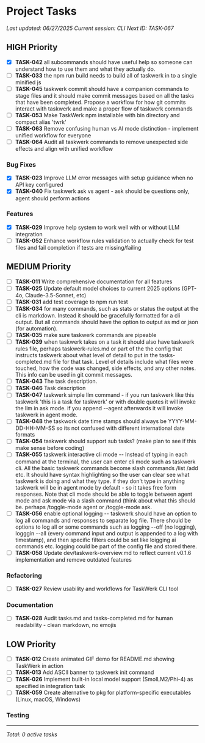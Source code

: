 # Project Tasks

*Last updated: 06/27/2025*
*Current session: CLI*
*Next ID: TASK-067*

## HIGH Priority

- [x] **TASK-042** all subcommands should have useful help so someone can understand how to use them and what they actually do.
- [ ] **TASK-033** the npm run build needs to build all of taskwerk in to a single minified js
- [ ] **TASK-045** taskwerk commit should have a companion commands to stage files and it should make commit messages based on all the tasks that have been completed.  Propose a workflow for how git commits interact with taskwerk and make a proper flow of taskwerk commands
- [ ] **TASK-053** Make TaskWerk npm installable with bin directory and compact alias 'twrk'
- [ ] **TASK-063** Remove confusing human vs AI mode distinction - implement unified workflow for everyone
- [ ] **TASK-064** Audit all taskwerk commands to remove unexpected side effects and align with unified workflow
### Bug Fixes

- [x] **TASK-023** Improve LLM error messages with setup guidance when no API key configured
- [x] **TASK-040** Fix taskwerk ask vs agent - ask should be questions only, agent should perform actions
### Features

- [x] **TASK-029** Improve help system to work well with or without LLM integration
- [ ] **TASK-052** Enhance workflow rules validation to actually check for test files and fail completion if tests are missing/failing
## MEDIUM Priority

- [ ] **TASK-011** Write comprehensive documentation for all features
- [ ] **TASK-025** Update default model choices to current 2025 options (GPT-4o, Claude-3.5-Sonnet, etc)
- [ ] **TASK-031** add test coverage to npm run test
- [ ] **TASK-034** for many commands, such as stats or status the output at the cli is markdown.  Instead it should be gracefully formatted for a cli output.  But all commands should have the option to output as md or json (for automation).
- [ ] **TASK-035** make sure taskwerk commands are pipeable
- [ ] **TASK-039** when taskwerk takes on a task it should also have taskwerk rules file, perhaps taskwerk-rules.md or part of the the config that instructs taskwerk about what level of detail to put in the tasks-completed.md file for that task.  Level of details include what files were touched, how the code was changed, side effects, and any other notes.  This info can be used in git commit messages.  
- [ ] **TASK-043** The task description.
- [ ] **TASK-046** Task description
- [ ] **TASK-047** taskwerk simple llm command - if you run taskwerk like this taskwerk 'this is a task for taskwerk' or with double quotes it will invoke the llm in ask mode.  if you append --agent afterwards it will invoke taskwerk in agent mode.
- [ ] **TASK-048** the taskwork date time stamps should always be YYYY-MM-DD-HH-MM-SS so its not confused with different international date formats
- [ ] **TASK-054** taskwerk should support sub tasks? (make plan to see if this make sense before coding)
- [ ] **TASK-055** taskwerk interactive cli mode -- Instead of typing in each command at the terminal, the user can enter cli mode such as taskwerk cli.  All the basic taskwerk commands become slash commands /list /add etc.  It should have syntax highlighting so the user can clear see what taskwerk is doing and what they type.  if they don't type in anything taskwerk will be in agent mode by default - so it takes free form responses.  Note that cli mode should be able to toggle between agent mode and ask mode via a slash command (think about what this should be.   perhaps /toggle-mode agent or /toggle-mode ask.
- [ ] **TASK-056** enable optional logging -- taskwerk should have an option to log all commands and responses to separate log file.  There should be options to log all or some commands such as logging --off (no logging), logggin --all (every command input and output is appended to a log with timestamp), and then specific filters could be set like loigging ai commands etc.  logging could be part of the config file and stored there.
- [ ] **TASK-058** Update dev/taskwerk-overview.md to reflect current v0.1.6 implementation and remove outdated features
### Refactoring

- [ ] **TASK-027** Review usability and workflows for TaskWerk CLI tool
### Documentation

- [ ] **TASK-028** Audit tasks.md and tasks-completed.md for human readability - clean markdown, no emojis
## LOW Priority

- [ ] **TASK-012** Create animated GIF demo for README.md showing TaskWerk in action
- [ ] **TASK-013** Add ASCII banner to taskwerk init command
- [ ] **TASK-026** Implement built-in local model support (SmolLM2/Phi-4) as specified in integration task
- [ ] **TASK-059** Create alternative to pkg for platform-specific executables (Linux, macOS, Windows)
### Testing

---
*Total: 0 active tasks*

